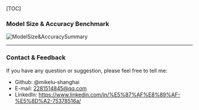 [TOC]



### Model Size & Accuracy Benchmark

![**ModelSize&AccuracySummary**](https://github.com/mikelu-shanghai/TypicalCNN-ModelEvolution/blob/master/Benchmarks/ModelSize%26AccuracySummary.jpg)






---
### Contact & Feedback
If you have any question or suggestion, please feel free to tell me:
- Github: @mikelu-shanghai
- E-mail: 2281514845@qq.com
- LinkedIn: https://www.linkedin.com/in/%E5%87%AF%E8%89%AF-%E5%8D%A2-75378516a/
